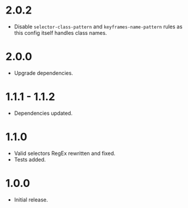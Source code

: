 # 2.0.2
- Disable `selector-class-pattern` and `keyframes-name-pattern` rules as this config itself handles class names.

# 2.0.0
- Upgrade dependencies.

# 1.1.1 - 1.1.2
- Dependencies updated.

# 1.1.0
- Valid selectors RegEx rewritten and fixed.
- Tests added.

# 1.0.0
- Initial release.
